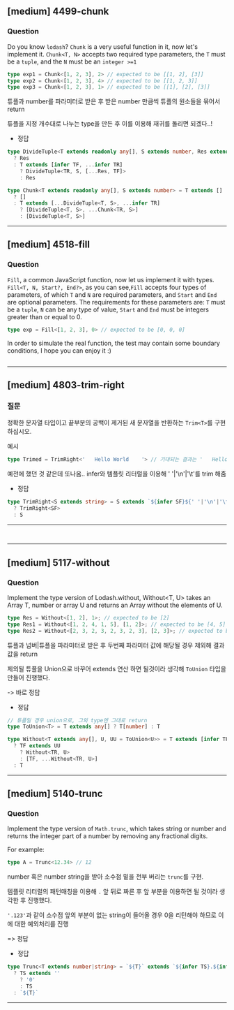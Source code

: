 ## [medium] 4499-chunk

  ### Question

  Do you know `lodash`? `Chunk` is a very useful function in it, now let's implement it.
  `Chunk<T, N>` accepts two required type parameters, the `T` must be a `tuple`, and the `N` must be an `integer >=1`

  ```ts
  type exp1 = Chunk<[1, 2, 3], 2> // expected to be [[1, 2], [3]]
  type exp2 = Chunk<[1, 2, 3], 4> // expected to be [[1, 2, 3]]
  type exp3 = Chunk<[1, 2, 3], 1> // expected to be [[1], [2], [3]]
  ```

튜플과 number를 파라미터로 받은 후 받은 number 만큼씩 튜플의 원소들을 묶어서 return

튜플을 지정 개수대로 나누는 type을 만든 후 이를 이용해 재귀를 돌리면 되겠다..!

* 정답

```ts
type DivideTuple<T extends readonly any[], S extends number, Res extends any[] = []> = [Res['length']] extends [S]
  ? Res
  : T extends [infer TF, ...infer TR]
    ? DivideTuple<TR, S, [...Res, TF]>
    : Res

type Chunk<T extends readonly any[], S extends number> = T extends []
  ? []
  : T extends [...DivideTuple<T, S>, ...infer TR]
    ? [DivideTuple<T, S>, ...Chunk<TR, S>]
    : [DivideTuple<T, S>]
```

-------

## [medium] 4518-fill

  ### Question

  `Fill`, a common JavaScript function, now let us implement it with types.
  `Fill<T, N, Start?, End?>`, as you can see,`Fill` accepts four types of parameters, of which `T` and `N` are required parameters, and `Start` and `End` are optional parameters.
  The requirements for these parameters are: `T` must be a `tuple`, `N` can be any type of value, `Start` and `End` must be integers greater than or equal to 0.

  ```ts
  type exp = Fill<[1, 2, 3], 0> // expected to be [0, 0, 0]
  ```
  In order to simulate the real function, the test may contain some boundary conditions, I hope you can enjoy it :)


```ts
```

-------

## [medium] 4803-trim-right

  ### 질문

  정확한 문자열 타입이고 끝부분의 공백이 제거된 새 문자열을 반환하는 `Trim<T>`를 구현하십시오.

  예시

  ```ts
  type Trimed = TrimRight<'   Hello World    '> // 기대되는 결과는 '   Hello World'입니다.
  ```

예전에 했던 것 같은데 또나옴.. infer와 템플릿 리터럴을 이용해 ' '|'\n'|'\t'를 trim 해줌

* 정답
```ts
type TrimRight<S extends string> = S extends `${infer SF}${' '|'\n'|'\t'}`
  ? TrimRight<SF>
  : S
```

-------

## 

```ts
```

-------

## [medium] 5117-without

  ### Question

  Implement the type version of Lodash.without, Without<T, U> takes an Array T, number or array U and returns an Array without the elements of U.

  ```ts
  type Res = Without<[1, 2], 1>; // expected to be [2]
  type Res1 = Without<[1, 2, 4, 1, 5], [1, 2]>; // expected to be [4, 5]
  type Res2 = Without<[2, 3, 2, 3, 2, 3, 2, 3], [2, 3]>; // expected to be []
  ```

튜플과 넘버|튜플을 파라미터로 받은 후 두번째 파라미터 값에 해당될 경우 제외해 결과값을 return

제외될 튜플을 Union으로 바꾸어 extends 연산 하면 될것이라 생각해 `ToUnion` 타입을 만들어 진행했다.

-> 바로 정답


* 정답
```ts
// 튜플일 경우 union으로, 그외 type엔 그대로 return
type ToUnion<T> = T extends any[] ? T[number] : T

type Without<T extends any[], U, UU = ToUnion<U>> = T extends [infer TF, ...infer TR]
  ? TF extends UU
    ? Without<TR, U>
    : [TF, ...Without<TR, U>]
  : T
```

-------

## [medium] 5140-trunc

  ### Question

  Implement the type version of ```Math.trunc```, which takes string or number and returns the integer part of a number by removing any fractional digits.

  For example:

  ```typescript
  type A = Trunc<12.34> // 12
  ```

number 혹은 number string을 받아 소수점 밑을 전부 버리는 `trunc`를 구현.

템플릿 리터럴의 패턴매칭을 이용해 `.` 앞 뒤로 짜른 후 앞 부분을 이용하면 될 것이라 생각한 후 진행했다.

`'.123'`과 같이 소수점 앞의 부분이 없는 string이 들어올 경우 0을 리턴해야 하므로 이에 대한 예외처리를 진행

=> 정답

* 정답
```ts
type Trunc<T extends number|string> = `${T}` extends `${infer TS}.${infer TE}`
  ? TS extends ''
    ? '0'
    : TS
  : `${T}`
```

-------

